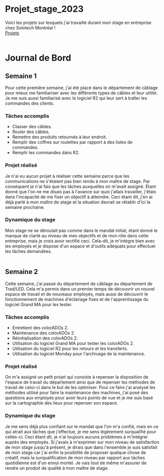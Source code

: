 # Projet_stage_2023
Voici les projets sur lesquels j'ai travaillé durant mon stage en entreprise chez Solotech Montréal !
<br />
[Projets](https://github.com/sebreilly?query=is%3Aclosed&tab=projects)
</br>
</br>
# Journal de Bord
## Semaine 1
Pour cette première semaine, j'ai été placé dans le département de câblage pour mieux me familiariser avec les différents types de câbles et leur utilité. Je me suis aussi familiarisé avec le logiciel R2 qui leur sert à traîter les commandes des clients.
### Tâches accomplis
- Classer des câbles.
- Rouler des câbles.
- Remettre des produits retournés à leur endroit.
- Remplir des coffres sur roulettes par rapport à des listes de commandes.
- Remplir les commandes dans R2.
### Projet réalisé
Je n'ai eu aucun projet à réaliser cette semaine parce que les communications ne s'étaient pas bien rendu à mon maître de stage. Par conséquent je n'ai fais que les tâches auxquelles on m'avait assigné. Étant donné que l'on ne me disais pas à l'avance sur quoi j'allais travailler, j'étais dans l'incapacité de me fixer un objectif à atteindre. Ceci étant dit, j'en ai déjà parlé à mon maître de stage et la situation devrait se rétablir d'ici la semaine prochaine.
### Dynamique du stage
Mon stage ne se déroulait pas comme dans le mandat initial, étant donné le manque de clarté au niveau de mes objectifs et de mon rôle dans cette entreprise, mais je crois avoir rectifié ceci. Cela-dit, je m'intègre bien avec les employés et je dispose d'un espace et d'outils adéquats pour effectuer les tâches demandées.</br>
</br>

## Semaine 2
Cette semaine, j'ai passé du département de câblage au département de Trad/LED. Cela m'a permis dans un premier temps de découvrir un nouvel espace de travail et de nouveaux employés, mais aussi de découvrir le fonctionnement de machines d'éclairage fixes et de l'apprentissage du logiciel Grand MA pour les tester.
### Tâches accomplis
- Entretient des colorADOs 2.
- Maintenance des colorADOs 2.
- Réinitialisation des colorADOs 2.
- Utilisation du logiciel Grand MA pour tester les colorADOs 2.
- Utilisation du logiciel R2 pour les retours et les transferts.
- Utilisation du logiciel Monday pour l'archivage de la maintenance.
### Projet réalisé
On m'a assigné un petit projet qui consiste à repenser la disposition de l'espace de travail du département ainsi que de repenser les méthodes de travail de celui-ci dans le but de les optimiser. Pour ce faire j'ai analysé les méthodes utilisé pour faire la maintenance des machines, j'ai posé des questions aux employés pour avoir leurs points de vue et je me suis basé sur la cartographie des lieux pour repenser son espace.
### Dynamique du stage
Je me sens déjà plus confiant sur le mandat que l'on m'a confié, mais en ce qui atrait aux tâches que j'effectue, je me sens légèrement surqualifié pour celles-ci. Ceci étant dit, je n'ai toujours aucuns problèmes à m'intégrer auprès des employés. Si j'avais à m'exprimer sur mon niveau de satisfaction de mon stage jusqu'à présent, je dirais que dans l'ensemble je suis satisfait de mon stage car j'ai enfin la posibilité de proposer quelque chose de créatif, mais la surqualification de mon niveau par rapport aux tâches quotidienne est d'un ennui mortel. Je vais tout de même m'assurer de rendre un produit de qualité à mon maître de stage.
